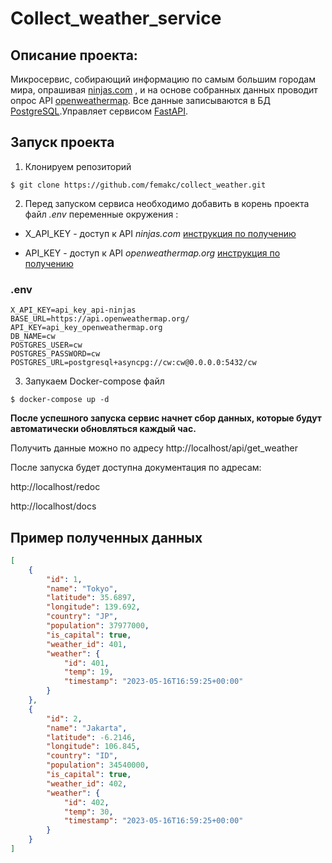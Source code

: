 # Collect_weather_service
## Описание проекта:
Микросервис, собирающий информацию по самым большим городам мира, опрашивая
[ninjas.com](https://api-ninjas.com/api/city) , и 
на основе собранных данных проводит опрос API  [openweathermap](https://openweathermap.org).
Все данные записываются в БД [PostgreSQL](https://www.postgresql.org/).Управляет сервисом 
[FastAPI](https://fastapi.tiangolo.com/).

## Запуск проекта

1. Клонируем репозиторий
```commandline
$ git clone https://github.com/femakc/collect_weather.git
```

2. Перед запуском сервиса необходимо добавить в корень проекта файл *.env* переменные окружения :

- X_API_KEY - доступ к API *ninjas.com* 
[инструкция по получению](https://api-ninjas.com/faq#as-1)

- API_KEY - доступ к API *openweathermap.org* 
[инструкция по получению](https://openweathermap.org/appid)

### .env
```dotenv
X_API_KEY=api_key_api-ninjas
BASE_URL=https://api.openweathermap.org/
API_KEY=api_key_openweathermap.org
DB_NAME=cw
POSTGRES_USER=cw
POSTGRES_PASSWORD=cw
POSTGRES_URL=postgresql+asyncpg://cw:cw@0.0.0.0:5432/cw
```

3. Запукаем Docker-compose файл
```commandline
$ docker-compose up -d
```

**После успешного запуска сервис начнет сбор данных, 
которые будут автоматически обновляться каждый час.**

Получить данные можно по адресу http://localhost/api/get_weather

После запуска будет доступна документация по адресам: 

http://localhost/redoc

http://localhost/docs

## Пример полученных данных
```json
[
    {
        "id": 1,
        "name": "Tokyo",
        "latitude": 35.6897,
        "longitude": 139.692,
        "country": "JP",
        "population": 37977000,
        "is_capital": true,
        "weather_id": 401,
        "weather": {
            "id": 401,
            "temp": 19,
            "timestamp": "2023-05-16T16:59:25+00:00"
        }
    },
    {
        "id": 2,
        "name": "Jakarta",
        "latitude": -6.2146,
        "longitude": 106.845,
        "country": "ID",
        "population": 34540000,
        "is_capital": true,
        "weather_id": 402,
        "weather": {
            "id": 402,
            "temp": 30,
            "timestamp": "2023-05-16T16:59:25+00:00"
        }
    }
]
```

